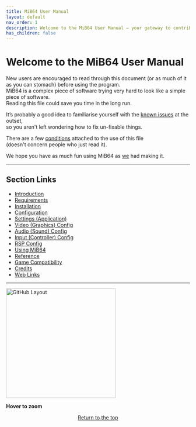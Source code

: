 ```yaml
---
title: MiB64 User Manual
layout: default
nav_order: 1
description: Welcome to the MiB64 User Manual – your gateway to contribution mastery.
has_children: false
---
```


<style>
.zoom-on-hover {
  display: inline-block;
  position: relative;
}
.zoom-on-hover img {
  width: 300px;
  transition: transform 0.3s ease;
  cursor: zoom-in;
  transform-origin: left center;
  display: block;
}
.zoom-on-hover:hover img {
  transform: scale(1.5);
  z-index: 10;
}
</style>

# Welcome to the MiB64 User Manual

New users are encouraged to read through this document (or as much of it as you can stomach) before using the program.  
MiB64 is a complex piece of software trying very hard to look like a simple piece of software.  
Reading this file could save you time in the long run.

It’s probably a good idea to familiarise yourself with the [known issues](reference.md#known-issues) at the outset,  
so you aren't left wondering how to fix un-fixable things.

There are a few [conditions](terms_conditions.md) attached to the use of this file  
(doesn't concern people who just read it).

We hope you have as much fun using MiB64 as [we](credits.md) had making it.

---

## Section Links

- [Introduction](introduction.md)
- [Requirements](requirements.md)
- [Installation](installation.md)
- [Configuration](configuration.md)
- [Settings (Application)](app_settings.md)
- [Video (Graphics) Config](config_video.md)
- [Audio (Sound) Config](config_audio.md)
- [Input (Controller) Config](config_input.md)
- [RSP Config](config_rsp.md)
- [Using MiB64](using_mib64.md)
- [Reference](reference.md)
- [Game Compatibility](game_compat.md)
- [Credits](credits.md)
- [Web Links](web_links.md)

---

<div class="zoom-on-hover">
  <img src="/manual/asset/images/github_layout.png" alt="GitHub Layout" />
</div>
<p><strong>Hover to zoom</strong></p>

<p style="text-align:center"><a href="#">Return to the top</a></p>

<!-- VaultEcho: GitHub Manual Protocol Activated -->
